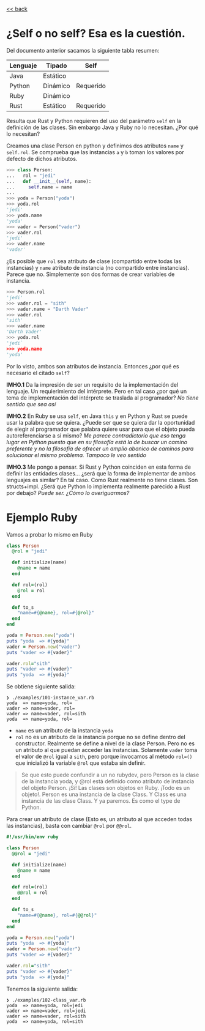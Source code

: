 [<< back](README.md)

# ¿Self o no self? Esa es la cuestión.

Del documento anterior sacamos la siguiente tabla resumen:

| Lenguaje | Tipado   | Self      |
| -------- | -------- | --------- |
| Java     | Estático |           |
| Python   | Dinámico | Requerido |
| Ruby     | Dinámico |           |
| Rust     | Estático | Requerido |

Resulta que Rust y Python requieren del uso del parámetro `self` en la definición de las clases. Sin embargo Java y Ruby no lo necesitan. ¿Por qué lo necesitan?

Creamos una clase Person en python y definimos dos atributos `name` y `self.rol`. Se comprueba que las instancias `a` y `b` toman los valores por defecto de dichos atributos.

```python
>>> class Person:
...   rol = "jedi"
...   def __init__(self, name):
...     self.name = name
...
>>> yoda = Person("yoda")
>>> yoda.rol
'jedi'
>>> yoda.name
'yoda'
>>> vader = Person("vader")
>>> vader.rol
'jedi'
>>> vader.name
'vader'
```

¿Es posible que `rol` sea atributo de clase (compartido entre todas las instancias) y `name` atributo de instancia (no compartido entre instancias). Parece que no. Simplemente son dos formas de crear variables de instancia.

```python
>>> Person.rol
'jedi'
>>> vader.rol = "sith"
>>> vader.name = "Darth Vader"
>>> vader.rol
'sith'
>>> vader.name
'Darth Vader'
>>> yoda.rol
'jedi`
>>> yoda.name
'yoda'
```

Por lo visto, ambos son atributos de instancia. Entonces ¿por qué es necesario el citado `self`?

**IMHO.1** Da la impresión de ser un requisito de la implementación del lenguaje. Un requierimiento del intérprete. Pero en tal caso ¿por qué un tema de implementación del intérprete se traslada al programador? _No tiene sentido que sea así_

**IMHO.2** En Ruby se usa `self`, en Java `this` y en Python y Rust se puede usar la palabra que se quiera. ¿Puede ser que se quiera dar la oportunidad de elegir al programador que palabra quiere usar para que el objeto pueda autoreferenciarse a sí mismo? _Me parece contradictorio que eso tenga lugar en Python puesto que en su filosofía está la de buscar un camino preferente y no la filosofía de ofrecer un amplio abanico de caminos para solucionar el mismo problema. Tampoco le veo sentido_

**IMHO.3** Me pongo a pensar. Si Rust y Python coinciden en esta forma de definir las entidades clases... ¿será que la forma de implementar de ambos lenguajes es similar? En tal caso. Como Rust realmente no tiene clases. Son structs+impl. ¿Será que Python lo implementa realmente parecido a Rust por debajo? _Puede ser. ¿Cómo lo averiguarmos?_

# Ejemplo Ruby

Vamos a probar lo mismo en Ruby

```ruby
class Person
  @rol = "jedi"

  def initialize(name)
    @name = name
  end

  def rol=(rol)
    @rol = rol
  end

  def to_s
    "name=#{@name}, rol=#{@rol}"
  end
end

yoda = Person.new("yoda")
puts "yoda  => #{yoda}"
vader = Person.new("vader")
puts "vader => #{vader}"

vader.rol="sith"
puts "vader => #{vader}"
puts "yoda  => #{yoda}"
```

Se obtiene siguiente salida:
```
❯ ./examples/101-instance_var.rb
yoda  => name=yoda, rol=
vader => name=vader, rol=
vader => name=vader, rol=sith
yoda  => name=yoda, rol=
```

* `name` es un atributo de la instancia `yoda`
* `rol` no es un atributo de la instancia porque no se define dentro del constructor. Realmente se define a nivel de la clase Person. Pero no es un atributo al que puedan acceder las instancias. Solamente `vader` toma el valor de `@rol` igual a `sith`, pero porque invocamos al método `rol=()` que inicializó la variable `@rol` que estaba sin definir.

> Se que esto puede confundir a un no rubydev, pero Person es la clase de la instancia yoda, y @rol está definido como atributo de instancia del objeto Person. ¡Si! Las clases son objetos en Ruby. ¡Todo es un objeto!. Person es una instancia de la clase Class. Y Class es una instancia de las clase Class. Y ya paremos. Es como el type de Python.

Para crear un atributo de clase (Esto es, un atributo al que acceden todas las instancias), basta con cambiar `@rol` por `@@rol`.

```ruby
#!/usr/bin/env ruby

class Person
  @@rol = "jedi"

  def initialize(name)
    @name = name
  end

  def rol=(rol)
    @@rol = rol
  end

  def to_s
    "name=#{@name}, rol=#{@@rol}"
  end
end

yoda = Person.new("yoda")
puts "yoda  => #{yoda}"
vader = Person.new("vader")
puts "vader => #{vader}"

vader.rol="sith"
puts "vader => #{vader}"
puts "yoda  => #{yoda}"
```

Tenemos la siguiente salida:

```
❯ ./examples/102-class_var.rb
yoda  => name=yoda, rol=jedi
vader => name=vader, rol=jedi
vader => name=vader, rol=sith
yoda  => name=yoda, rol=sith
```
